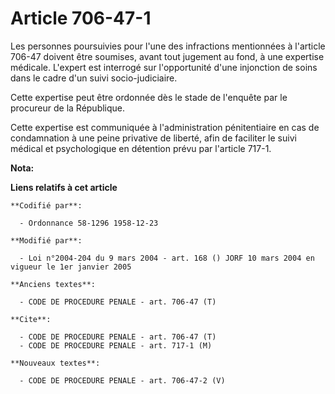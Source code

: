 # Article 706-47-1

Les personnes poursuivies pour l'une des infractions mentionnées à l'article 706-47 doivent être soumises, avant tout
jugement au fond, à une expertise médicale. L'expert est interrogé sur l'opportunité d'une injonction de soins dans le cadre
d'un suivi socio-judiciaire.

Cette expertise peut être ordonnée dès le stade de l'enquête par le procureur de la République.

Cette expertise est communiquée à l'administration pénitentiaire en cas de condamnation à une peine privative de liberté,
afin de faciliter le suivi médical et psychologique en détention prévu par l'article 717-1.

**Nota:**



**Liens relatifs à cet article**

	**Codifié par**:

	  - Ordonnance 58-1296 1958-12-23

	**Modifié par**:

	  - Loi n°2004-204 du 9 mars 2004 - art. 168 () JORF 10 mars 2004 en vigueur le 1er janvier 2005

	**Anciens textes**:

	  - CODE DE PROCEDURE PENALE - art. 706-47 (T)

	**Cite**:

	  - CODE DE PROCEDURE PENALE - art. 706-47 (T)
	  - CODE DE PROCEDURE PENALE - art. 717-1 (M)

	**Nouveaux textes**:

	  - CODE DE PROCEDURE PENALE - art. 706-47-2 (V)
